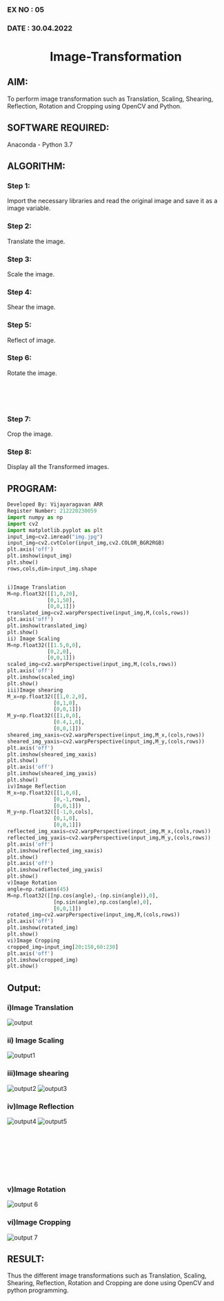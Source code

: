 ### EX NO : 05
### DATE  : 30.04.2022
# <p align="center">Image-Transformation</p>
## AIM:
To perform image transformation such as Translation, Scaling, Shearing, Reflection, Rotation and Cropping using OpenCV and Python.

## SOFTWARE REQUIRED:
Anaconda - Python 3.7

## ALGORITHM:
### Step 1:
Import the necessary libraries and read the original image and save it as a image variable.
### Step 2:
Translate the image.
### Step 3:
Scale the image.
### Step 4:
Shear the image.
### Step 5:
Reflect of image.
### Step 6:
Rotate the image.

<br/>
<br/>
<br/>

### Step 7:
Crop the image.
### Step 8:
Display all the Transformed images.
## PROGRAM:
```python
Developed By: Vijayaragavan ARR
Register Number: 212220230059
import numpy as np
import cv2
import matplotlib.pyplot as plt
input_img=cv2.imread("img.jpg")
input_img=cv2.cvtColor(input_img,cv2.COLOR_BGR2RGB)
plt.axis('off')
plt.imshow(input_img)
plt.show()
rows,cols,dim=input_img.shape


i)Image Translation
M=np.float32([[1,0,20],
             [0,1,50],
             [0,0,1]])
translated_img=cv2.warpPerspective(input_img,M,(cols,rows))
plt.axis('off')
plt.imshow(translated_img)
plt.show()
ii) Image Scaling
M=np.float32([[1.5,0,0],
             [0,2,0],
             [0,0,1]])
scaled_img=cv2.warpPerspective(input_img,M,(cols,rows))
plt.axis('off')
plt.imshow(scaled_img)
plt.show()
iii)Image shearing
M_x=np.float32([[1,0.2,0],
               [0,1,0],
               [0,0,1]])
M_y=np.float32([[1,0,0],
               [0.4,1,0],
               [0,0,1]])
sheared_img_xaxis=cv2.warpPerspective(input_img,M_x,(cols,rows))
sheared_img_yaxis=cv2.warpPerspective(input_img,M_y,(cols,rows))
plt.axis('off')
plt.imshow(sheared_img_xaxis)
plt.show()
plt.axis('off')
plt.imshow(sheared_img_yaxis)
plt.show()
iv)Image Reflection
M_x=np.float32([[1,0,0],
               [0,-1,rows],
               [0,0,1]])
M_y=np.float32([[-1,0,cols],
               [0,1,0],
               [0,0,1]])
reflected_img_xaxis=cv2.warpPerspective(input_img,M_x,(cols,rows))
reflected_img_yaxis=cv2.warpPerspective(input_img,M_y,(cols,rows))
plt.axis('off')
plt.imshow(reflected_img_xaxis)
plt.show()
plt.axis('off')
plt.imshow(reflected_img_yaxis)
plt.show()
v)Image Rotation
angle=np.radians(45)
M=np.float32([[np.cos(angle),-(np.sin(angle)),0],
               [np.sin(angle),np.cos(angle),0],
               [0,0,1]])
rotated_img=cv2.warpPerspective(input_img,M,(cols,rows))
plt.axis('off')
plt.imshow(rotated_img)
plt.show()
vi)Image Cropping
cropped_img=input_img[20:150,60:230]
plt.axis('off')
plt.imshow(cropped_img)
plt.show()
```
## Output:
### i)Image Translation
![output](https://user-images.githubusercontent.com/75235488/166113460-249d85d2-6b7e-4809-b3f2-2086a8385f9a.png)


### ii) Image Scaling
![output1](https://user-images.githubusercontent.com/75235488/166113483-14829160-35ed-42f1-9c49-81c8015493c7.png)


### iii)Image shearing
![output2](https://user-images.githubusercontent.com/75235488/166113498-0a9c34a6-9710-44ec-b70c-1e0680804023.png)
![output3](https://user-images.githubusercontent.com/75235488/166113504-5c71606e-0f6e-464b-aa62-7e91028ec03e.png)


### iv)Image Reflection
![output4](https://user-images.githubusercontent.com/75235488/166113510-8b7be8f3-d2d4-4285-b536-390372127e6e.png)
![output5](https://user-images.githubusercontent.com/75235488/166113511-7e341173-13bb-4c40-becb-ea0d974f9bbe.png)

<br/>
<br/>
<br/>
<br/>
<br/>
<br/>

### v)Image Rotation
![output 6](https://user-images.githubusercontent.com/75235488/166113519-f5e16e18-b20c-41bd-ade7-b3059636b1a6.png)


### vi)Image Cropping
![output 7](https://user-images.githubusercontent.com/75235488/166113525-c9979664-1ac2-4791-b5d2-2f362f3244d2.png)


## RESULT: 

Thus the different image transformations such as Translation, Scaling, Shearing, Reflection, Rotation and Cropping are done using OpenCV and python programming.
